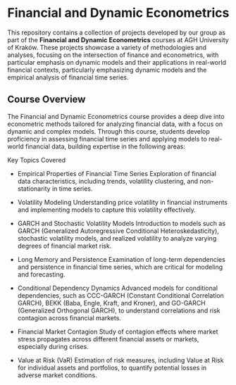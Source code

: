 # Financial and Dynamic Econometrics

This repository contains a collection of projects developed by our group as part of the **Financial and Dynamic Econometrics** courses at AGH University of Kraków. These projects showcase a variety of methodologies and analyses, focusing on the intersection of finance and econometrics, with particular emphasis on dynamic models and their applications in real-world financial contexts, particularly emphasizing dynamic models and the empirical analysis of financial time series.

## Course Overview
The Financial and Dynamic Econometrics course provides a deep dive into econometric methods tailored for analyzing financial data, with a focus on dynamic and complex models. Through this course, students develop proficiency in assessing financial time series and applying models to real-world financial data, building expertise in the following areas:

Key Topics Covered

- Empirical Properties of Financial Time Series
Exploration of financial data characteristics, including trends, volatility clustering, and non-stationarity in time series.

- Volatility Modeling
Understanding price volatility in financial instruments and implementing models to capture this volatility effectively.

- GARCH and Stochastic Volatility Models
Introduction to models such as GARCH (Generalized Autoregressive Conditional Heteroskedasticity), stochastic volatility models, and realized volatility to analyze varying degrees of financial market risk.

- Long Memory and Persistence
Examination of long-term dependencies and persistence in financial time series, which are critical for modeling and forecasting.

- Conditional Dependency Dynamics
Advanced models for conditional dependencies, such as CCC-GARCH (Constant Conditional Correlation GARCH), BEKK (Baba, Engle, Kraft, and Kroner), and GO-GARCH (Generalized Orthogonal GARCH), to understand correlations and risk contagion across financial markets.

- Financial Market Contagion
Study of contagion effects where market stress propagates across different financial assets or markets, especially during crises.

- Value at Risk (VaR)
Estimation of risk measures, including Value at Risk for individual assets and portfolios, to quantify potential losses in adverse market conditions.

